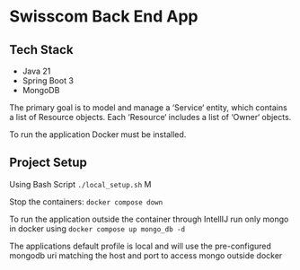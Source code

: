 # Swisscom Back End App

## Tech Stack
- Java 21
- Spring Boot 3
- MongoDB


The primary goal is to model and manage a 
‘Service‘ entity, which contains a list of
Resource objects. 
Each ‘Resource‘ includes a list of ‘Owner‘ objects.

To run the application Docker must be installed.
## Project Setup
Using Bash Script
``./local_setup.sh``
M

Stop the containers:   ``docker compose down``

To run the application outside the container through IntellIJ
run only mongo in docker using ``docker compose up mongo_db -d``

The applications default profile is local and will use the pre-configured
mongodb uri matching the host and port to access mongo outside
docker